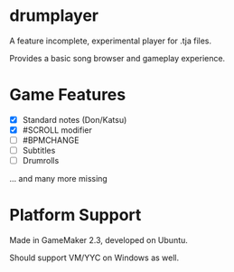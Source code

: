 # drumplayer

A feature incomplete, experimental player for .tja files.

Provides a basic song browser and gameplay experience.

# Game Features
- [x] Standard notes (Don/Katsu)
- [x] #SCROLL modifier
- [ ] #BPMCHANGE
- [ ] Subtitles
- [ ] Drumrolls

... and many more missing

# Platform Support
Made in GameMaker 2.3, developed on Ubuntu.

Should support VM/YYC on Windows as well.
